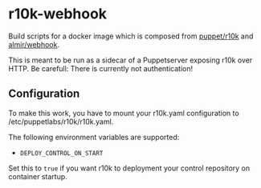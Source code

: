 # r10k-webhook

Build scripts for a docker image which is composed from [puppet/r10k](https://hub.docker.com/r/puppet/r10k) and [almir/webhook](https://hub.docker.com/r/almir/webhook/).

This is meant to be run as a sidecar of a Puppetserver exposing r10k over HTTP. Be carefull: There is currently not authentication!

## Configuration

To make this work, you have to mount your r10k.yaml configuration to /etc/puppetlabs/r10k/r10k.yaml.

The following environment variables are supported:

- `DEPLOY_CONTROL_ON_START`

Set this to `true` if you want r10k to deployment your control repository on container startup.
